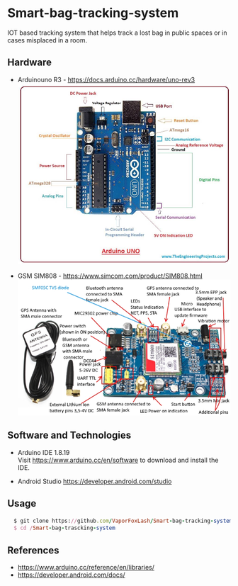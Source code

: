 # Smart-bag-tracking-system
IOT based tracking system that helps track a lost bag in public spaces or in cases misplaced in a room.

## Hardware
* Arduinouno R3 - https://docs.arduino.cc/hardware/uno-rev3
<img src="https://github.com/VaporFoxLash/Smart-bag-tracking-system/blob/main/Docs/Arduino-UNO.jpg"><br/>

* GSM SIM808 - https://www.simcom.com/product/SIM808.html
<img src="https://github.com/VaporFoxLash/Smart-bag-tracking-system/blob/main/Docs/SIM808pins.jpg"><br/>


## Software and Technologies
* Arduino IDE 1.8.19 <br />
Visit https://www.arduino.cc/en/software to download and install the IDE.

* Android Studio
https://developer.android.com/studio


## Usage
```ruby
  $ git clone https://github.com/VaporFoxLash/Smart-bag-tracking-system.git <br />
  $ cd /Smart-bag-trascking-system
```

## References
* https://www.arduino.cc/reference/en/libraries/
* https://developer.android.com/docs/
